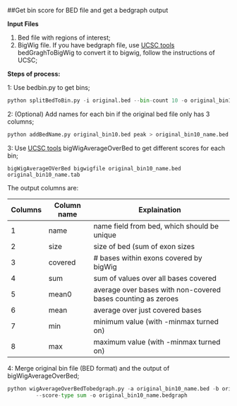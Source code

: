 ##Get bin score for BED file and get a bedgraph output

**Input Files**

1. Bed file with regions of interest;
2. BigWig file. If you have bedgraph file, use [UCSC tools](http://hgdownload.soe.ucsc.edu/admin/exe/macOSX.x86_64/) bedGraghToBigWig to convert it to bigwig, follow the instructions of UCSC;

**Steps of process:**

1: Use bedbin.py to get bins;
```python
python splitBedToBin.py -i original.bed --bin-count 10 -o original_bin10.bed

```

2: (Optional) Add names for each bin if the original bed file only has 3 columns;
```python
python addBedName.py original_bin10.bed peak > original_bin10_name.bed
```

3: Use [UCSC tools](http://hgdownload.soe.ucsc.edu/admin/exe/macOSX.x86_64/) bigWigAverageOverBed to get different scores for each bin;
```shell
bigWigAverageOVerBed bigwigfile original_bin10_name.bed original_bin10_name.tab
```
   
   The output columns are:
   
   Columns|Column name|Explaination
   ---|---|---|
   1 |name | name field from bed, which should be unique
   2 |size | size of bed (sum of exon sizes
   3 |covered | # bases within exons covered by bigWig
   4 |sum|   sum of values over all bases covered
   5 |mean0 |  average over bases with non-covered bases counting as zeroes
   6 |mean | average over just covered bases
   7 | min | minimum value (with -minmax turned on)
   8 | max | maximum value (with -minmax turned on)
   
4: Merge original bin file (BED format) and the output of bigWigAverageOverBed;
```python
python wigAverageOverBedTobedgraph.py -a original_bin10_name.bed -b original_bin10_name.tab 
         --score-type sum -o original_bin10_name.bedgraph
```


